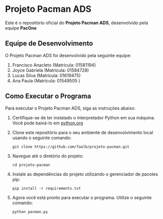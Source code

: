 # Projeto Pacman ADS

Este é o repositório oficial do **Projeto Pacman ADS**, desenvolvido pela equipe **PacOne**

## Equipe de Desenvolvimento

O Projeto Pacman ADS foi desenvolvido pela seguinte equipe:

1. Francisco Anacleto (Matrícula: 01581194)
2. Joyce Gabriela (Matrícula: 01584728)
3. Lucas Silva (Matrícula: 01619475)
4. Ana Paula (Matrícula: 01549505 )

## Como Executar o Programa

Para executar o Projeto Pacman ADS, siga as instruções abaixo:

1. Certifique-se de ter instalado o interpretador Python em sua máquina. Você pode baixá-lo em [python.org](https://www.python.org/downloads/)

2. Clone este repositório para o seu ambiente de desenvolvimento local usando o seguinte comando:

   ```
   git clone https://github.com/faalb/projeto-pacman.git
   ```

3. Navegue até o diretório do projeto:

   ```
   cd projeto-pacman
   ```

4. Instale as dependências do projeto utilizando o gerenciador de pacotes pip:

   ```
   pip install -r requirements.txt
   ```

5. Agora você está pronto para executar o programa. Utilize o seguinte comando:

   ```
   python pacman.py
   ```

